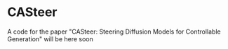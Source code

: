 # CASteer
A code for the paper "CASteer: Steering Diffusion Models for Controllable Generation" will be here soon
